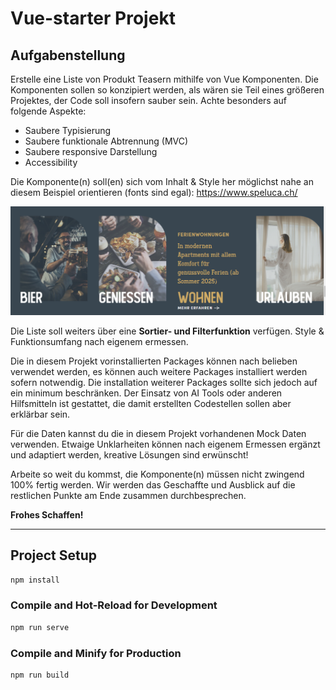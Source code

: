 <h1>Vue-starter Projekt</h1>
<h2>Aufgabenstellung</h2>
<p>Erstelle eine Liste von Produkt Teasern mithilfe von Vue Komponenten. Die Komponenten sollen so konzipiert werden, als wären sie Teil eines größeren Projektes, der Code soll insofern sauber sein. Achte besonders auf folgende Aspekte:</p>
<ul>
  <li>Saubere Typisierung</li>
  <li>Saubere funktionale Abtrennung (MVC)</li>
  <li>Saubere responsive Darstellung</li>
  <li>Accessibility</li>
</ul>
<p>Die Komponente(n) soll(en) sich vom Inhalt & Style her möglichst nahe an diesem Beispiel orientieren (fonts sind egal): <a href="https://www.speluca.ch/" target="_blank">https://www.speluca.ch/</a></p><img src="./src/assets/demo.png"/>
<p>Die Liste soll weiters über eine <strong>Sortier- und Filterfunktion</strong> verfügen. Style & Funktionsumfang nach eigenem ermessen.</p>
<p>Die in diesem Projekt vorinstallierten Packages können nach belieben verwendet werden, es können auch weitere Packages installiert werden sofern notwendig. Die installation weiterer Packages sollte sich jedoch auf ein minimum beschränken. Der Einsatz von AI Tools oder anderen Hilfsmitteln ist gestattet, die damit erstellten Codestellen sollen aber erklärbar sein.</p>
<p>Für die Daten kannst du die in diesem Projekt vorhandenen Mock Daten verwenden. Etwaige Unklarheiten können nach eigenem Ermessen ergänzt und adaptiert werden, kreative Lösungen sind erwünscht!</p>
<p>Arbeite so weit du kommst, die Komponente(n) müssen nicht zwingend 100% fertig werden. Wir werden das Geschaffte und Ausblick auf die restlichen Punkte am Ende zusammen durchbesprechen.</p>
<p><strong>Frohes Schaffen!</strong></p>
<hr>
<h2>Project Setup</h2>

```sh
npm install
```

### Compile and Hot-Reload for Development

```sh
npm run serve
```

### Compile and Minify for Production

```sh
npm run build
```
